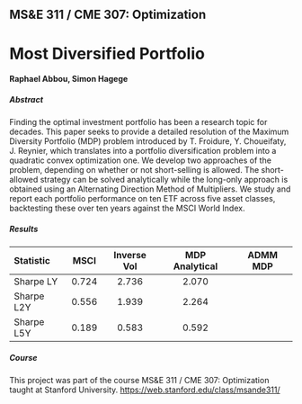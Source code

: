 ## MS&E 311 / CME 307: Optimization

# Most Diversified Portfolio

#### Raphael Abbou, Simon Hagege

##### Abstract

Finding the optimal investment portfolio has been a research topic for decades. This paper seeks to provide a detailed resolution of the Maximum Diversity Portfolio (MDP) problem introduced by T. Froidure, Y. Choueifaty, J. Reynier, which translates into a portfolio diversification problem into a quadratic convex optimization one. We develop two approaches of the problem, depending on whether or not short-selling is allowed. The short-allowed strategy can be solved analytically while the long-only approach is obtained using an Alternating Direction Method of Multipliers. We study and report each portfolio performance on ten ETF across five asset classes, backtesting these over ten years against the MSCI World Index.

##### Results

| **Statistic** | **MSCI** | **Inverse Vol** | **MDP Analytical** | **ADMM MDP** |
| :------------ | :------: | :-------------: | :----------------: | :----------: |
| Sharpe LY     |  0.724   |      2.736      |       2.070        |              |
| Sharpe L2Y    |  0.556   |      1.939      |       2.264        |              |
| Sharpe L5Y    |  0.189   |      0.583      |       0.592        |              |

##### Course

This project was part of the course MS&E 311 / CME 307: Optimization taught at Stanford University.
https://web.stanford.edu/class/msande311/

